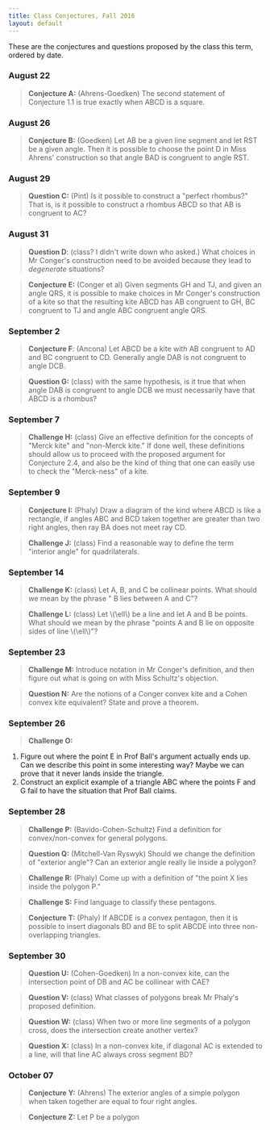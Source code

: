```yaml
---
title: Class Conjectures, Fall 2016
layout: default
---
```


These are the conjectures and questions proposed by the class this term,
ordered by date.

### August 22

> **Conjecture A:** (Ahrens-Goedken) The second statement of Conjecture 1.1 is
> true exactly when ABCD is a square.

### August 26

> **Conjecture B:** (Goedken) Let AB be a given line segment and let RST be a given
> angle. Then it is possible to choose the point D in Miss Ahrens' construction so
> that angle BAD is congruent to angle RST.

### August 29

> **Question C:** (Pint) Is it possible to construct a "perfect rhombus?" That is,
> is it possible to construct a rhombus ABCD so that AB is congruent to AC?

### August 31

> **Question D**: (class? I didn't write down who asked.) What choices in Mr Conger's
> construction need to be avoided because they lead to _degenerate_ situations?

> **Conjecture E:** (Conger et al) Given segments GH and TJ, and given an angle QRS,
it is possible to make choices in Mr Conger's construction of a kite so that the
resulting kite ABCD has AB congruent to GH, BC congruent to TJ and angle ABC congruent
angle QRS.

### September 2

> **Conjecture F**: (Ancona) Let ABCD be a kite with AB congruent to AD and BC congruent
to CD. Generally angle DAB is not congruent to angle DCB.


> **Question G:** (class) with the same hypothesis, is it true that when angle DAB is
congruent to angle DCB we must necessarily have that ABCD is a rhombus?

### September 7

> **Challenge H:** (class) Give an effective definition for the concepts of
> "Merck kite" and "non-Merck kite." If done well, these definitions should
> allow us to proceed with the proposed argument for Conjecture 2.4, and also be
> the kind of thing that one can easily use to check the "Merck-ness" of a kite.

### September 9

> **Conjecture I:** (Phaly) Draw a diagram of the kind where ABCD is like a rectangle,
if angles ABC and BCD taken together
are greater than two right angles, then ray BA does not meet ray CD.


> **Challenge J:** (class) Find a reasonable way to define the term "interior angle"
for quadrilaterals.

### September 14

> **Challenge K:** (class) Let A, B, and C be collinear points. What should we
mean by the phrase " B lies between A and C"?

> **Challenge L:** (class) Let \\(\ell\\) be a line and let A and B be points.
What should  we mean by the phrase "points A and B lie on opposite sides of
line \\(\ell\\)"?

### September 23

> **Challenge M:** Introduce notation in Mr Conger's definition, and then figure out
what is going on with Miss Schultz's objection.

> **Question N:** Are the notions of a Conger convex kite and a Cohen convex kite
equivalent? State and prove a theorem.

### September 26

> **Challenge O:**
  1. Figure out where the point E in Prof Ball's argument actually ends up.
  Can we describe this point in some interesting way? Maybe we can prove that
  it never lands inside the triangle.
  2. Construct an explicit example of a triangle ABC where the points F and G
  fail to have the situation that Prof Ball claims.



### September 28

> **Challenge P:** (Bavido-Cohen-Schultz) Find a definition for convex/non-convex for
general polygons.

> **Question Q:** (Mitchell-Van Ryswyk) Should we change the definition of "exterior angle"?
Can an exterior angle really lie inside a polygon?

> **Challenge R:** (Phaly) Come up with a definition of "the point X lies inside the polygon P."

> **Challenge S:** Find language to classify these pentagons.

> **Conjecture T:** (Phaly) If ABCDE is a convex pentagon, then it is possible to insert
diagonals BD and BE to split ABCDE into three non-overlapping triangles.

### September 30

> **Question U:** (Cohen-Goedken) In a non-convex kite, can the intersection
point of DB and AC be collinear with CAE?

> **Question V:** (class) What classes of polygons break Mr Phaly's proposed
definition.

> **Question W:** (class) When two or more line segments of a polygon cross,
does the intersection create another vertex?

> **Question X:** (class) In a non-convex kite, if diagonal AC is extended to a
line, will that line AC always cross segment BD?


### October 07

> **Conjecture Y:** (Ahrens) The exterior angles of a simple polygon  
when taken together are equal to four right angles.

> **Conjecture Z:** Let P be a polygon 
